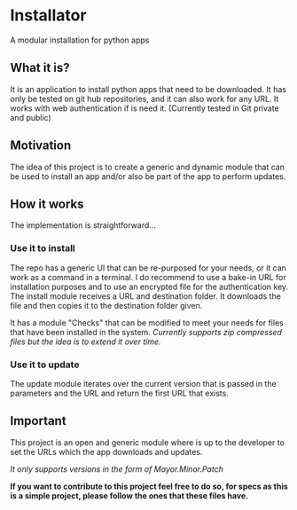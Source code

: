 # Installator
A modular installation for python apps

## What it is?
It is an application to install python apps that need to be downloaded. It has only be tested on git hub repositories, and it can also work for any URL.
It works with web authentication if is need it. (Currently tested in Git private and public)

## Motivation
The idea of this project is to create a generic and dynamic module that can be used to install an app and/or also be part of the app to perform updates.

## How it works
The implementation is straightforward...

### Use it to install
The repo has a generic UI that can be re-purposed for your needs, or it can work as a command in a terminal.
I do recommend to use a bake-in URL for installation purposes and to use an encrypted file for the authentication key.
The install module receives a URL and destination folder. It downloads the file and then copies it to the destination folder given.

It has a module "Checks" that can be modified to meet your needs for files that have been installed in the system.
*Currently supports zip compressed files but the idea is to extend it over time.*

### Use it to update
The update module iterates over the current version that is passed in the parameters and the URL and return the first URL that exists.


## Important
This project is an open and generic module where is up to the developer to set the URLs which the app downloads and updates.

*It only supports versions in the form of Mayor.Minor.Patch*

**If you want to contribute to this project feel free to do so, for specs as this is a simple project, please follow the ones that these files have.**
